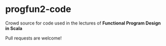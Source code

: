 # progfun2-code

Crowd source for code used in the lectures of **Functional Program Design in Scala**

Pull requests are welcome!


